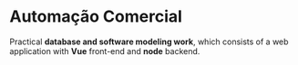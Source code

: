 # Automação Comercial

Practical **database and software modeling work**, which consists of a web application with **Vue** front-end and **node** backend.
